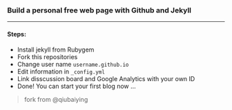 ### Build a personal free web page with Github and Jekyll
_______
#### Steps:

- Install jekyll from Rubygem
- Fork this repositories
- Change user name `username.github.io`
- Edit information in `_config.yml`
- Link disscussion board and Google Analytics with your own ID
- Done! You can start your first blog now ...


> fork from @qiubaiying
